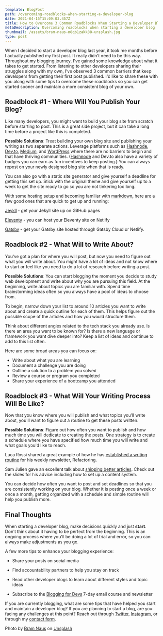 ```yaml
---
template: BlogPost
path: /overcoming-roadblocks-when-starting-a-developer-blog
date: 2021-04-15T15:09:03.457Z
title: How to Overcome 3 Common Roadblocks When Starting a Developer Blog
metaDescription: Overcoming roadblocks when starting a developer blog
thumbnail: /assets/bram-naus-n8qb1zakk88-unsplash.jpg
type: post
---
```

When I decided to start a developer blog last year, it took me months before I actually published my first post. It really didn't need to be this way. Throughout my blogging journey, I've gained some knowledge about what it takes to get started. From listening to other developers sharing their struggles along with my own, I've observed 3 common barriers that keep developers from getting their first post published. I'd like to share these with you along with some tips to overcome these roadblocks so you can get started sooner and maintain a more consistent blog of your own.

## Roadblock #1 - Where Will You Publish Your Blog?

Like many developers, you might want to build your blog site from scratch before starting to post. This is a great side project, but it can take a long time before a project like this is completed.

**Possible Solutions**: Treat building your own blog site and publishing your writing as two separate actions. Leverage platforms such as  [Hashnode](https://hashnode.com/@anaveecodes/joinme),  [Dev.to](https://dev.to/),  [Medium](https://medium.com/), and [WordPress](https://wordpress.com/)  where there are no barriers to begin and that have thriving communities. ([Hashnode](https://hashnode.com/@anaveecodes/joinme) and Dev.to also have a variety of badges you can earn as fun incentives to keep posting.)  You can always repost on your newly designed blog site when that is ready.

You can also go with a static site generator and give yourself a deadline for getting this set up. Stick with the original theme and give yourself up to a week to get the site ready to go so you are not tinkering too long.

With some hosting setup and becoming familiar with [markdown](https://guides.github.com/features/mastering-markdown/), here are a few good ones that are quick to get up and running:  

 [Jeykll](https://docs.github.com/en/pages/setting-up-a-github-pages-site-with-jekyll/creating-a-github-pages-site-with-jekyll) -  get your Jekyll site up on GitHub pages  

 [Eleventy](https://github.com/ixartz/Eleventy-Starter-Boilerplate) - you can host your Eleventy site on Netlify

 [Gatsby](https://github.com/gatsbyjs/gatsby-starter-blog) - get your Gatsby site hosted through Gatsby Cloud or Netlify.


## Roadblock #2 - What Will to Write About?

You've got a plan for where you will post, but now you need to figure out what you will write about. You might have a lot of ideas and not know where to start or feel like you need to do a lot of research before writing a post.

**Possible Solutions**: You can start blogging the moment you decide to study web development and write about why you are pursuing this field. At the beginning, write about topics you are familiar with. Spend time brainstorming ideas often so you always have a pool of ideas to choose from. 

To begin, narrow down your list to around 10 articles you want to write about and create a quick outline for each of them. This helps figure out the possible scope of the articles and how you would structure them. 

Think about different angles related to the tech stack you already use. Is there an area you want to be known for? Is there a new language or framework you want dive deeper into? Keep a list of ideas and continue to add to this list often.
 
Here are some broad areas you can focus on:

- Write about what you are learning
- Document a challenge you are doing 
- Outline a solution to a problem you solved
- Review a course or program you completed
- Share your experience of a bootcamp you attended


## Roadblock #3 - What Will Your Writing Process Will Be Like?

Now that you know where you will publish and what topics you'll write about, you'll want to figure out a routine to get these posts written.

**Possible Solutions**: Figure out how often you want to publish and how much time you will dedicate to creating the posts. One strategy is to create a schedule where you have specified how much time you will write and what goals you'd like to reach. 

Luca Rossi shared a great example of how he has  [established a writing routine](https://refactoring.fm/p/how-i-write-refactoring-)  for his weekly newsletter, Refactoring.

Sam Julien gave an excellent talk about [shipping better articles](https://www.samjulien.com/ship-better-articles-faster-talk). Check out the slides for his advice including how to set up a content system. 

You can decide how often you want to post and set deadlines so that you are consistently working on your blog. Whether it is posting once a week or once a month, getting organized with a schedule and simple routine will help you publish more.

## Final Thoughts

When starting a developer blog, make decisions quickly and just **start**. Don't think about it having to be perfect from the beginning. This is an ongoing process where you'll be doing a lot of trial and error, so you can always make adjustments as you go. 

A few more tips to enhance your blogging experience:

- Share your posts on social media 

- Find accountability partners to help you stay on track

- Read other developer blogs to learn about different styles and topic ideas 

- Subscribe to the  [Blogging for Devs](https://bloggingfordevs.com/) 7-day email course and newsletter

If you are currently blogging, what are some tips that have helped you start and maintain a developer blog? If you are planning to start a blog, are you facing any challenges at this point? Reach out through [Twitter](https://twitter.com/anaveecodes), [Instagram](https://instagram.com/anaveecodes), or through my [contact form](https://www.anavela.dev/contact).

Photo by <a href="https://unsplash.com/@bramnaus?utm_source=unsplash&utm_medium=referral&utm_content=creditCopyText">Bram Naus</a> on <a href="https://unsplash.com/s/photos/laptop?utm_source=unsplash&utm_medium=referral&utm_content=creditCopyText">Unsplash</a>
  